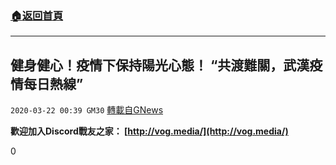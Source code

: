 ###  [:house:返回首頁](https://github.com/ourhimalayas/txt)
---

## 健身健心！疫情下保持陽光心態！ “共渡難關，武漢疫情每日熱線”
`2020-03-22 00:39 GM30` [轉載自GNews](https://gnews.org/zh-hant/148259/)

**歡迎加入Discord戰友之家： [http://vog.media/](http://vog.media/)**

0
